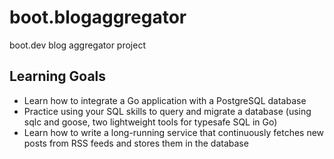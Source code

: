# boot.blogaggregator
boot.dev blog aggregator project


## Learning Goals

 - Learn how to integrate a Go application with a PostgreSQL database
 - Practice using your SQL skills to query and migrate a database (using sqlc and goose, two lightweight tools for typesafe SQL in Go)
 - Learn how to write a long-running service that continuously fetches new posts from RSS feeds and stores them in the database


